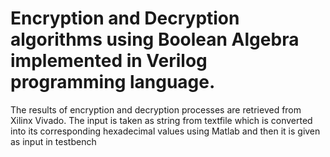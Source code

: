 # Encryption and Decryption algorithms  using Boolean Algebra implemented in Verilog programming language.

The results of encryption and decryption processes are retrieved from Xilinx Vivado. 
The input is taken as string from textfile which is converted into its corresponding  hexadecimal values using Matlab and then it is given as input in testbench
